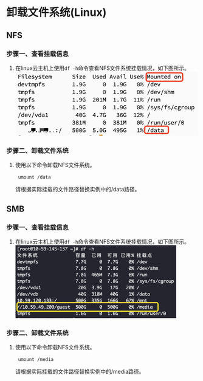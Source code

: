 # 卸载文件系统(Linux)

## NFS

### 步骤一、查看挂载信息

1. 在linux云主机上使用`df -h`命令查看NFS文件系统挂载情况，如下图所示。  
![](/images/umount/linux_umount1.png)


### 步骤二、卸载文件系统

1. 使用以下命令卸载NFS文件系统。

        umount /data
    
    请根据实际挂载的文件路径替换实例中的/data路径。

## SMB

### 步骤一、查看挂载信息

1. 在linux云主机上使用`df -h`命令查看NFS文件系统挂载情况，如下图所示。 
![](/images/umount/linux_umount2.png)

### 步骤二、卸载文件系统

1. 使用以下命令卸载NFS文件系统。

        umount /media
    
    请根据实际挂载的文件路径替换实例中的/media路径。